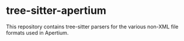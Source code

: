 # tree-sitter-apertium

This repository contains tree-sitter parsers for the various non-XML file formats used in Apertium.
